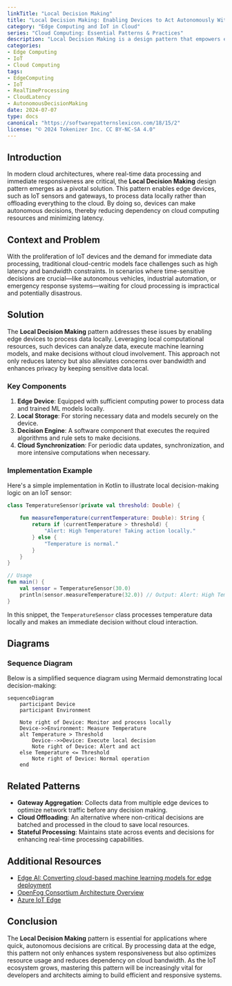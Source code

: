 ```yaml
---
linkTitle: "Local Decision Making"
title: "Local Decision Making: Enabling Devices to Act Autonomously Without Cloud Latency"
category: "Edge Computing and IoT in Cloud"
series: "Cloud Computing: Essential Patterns & Practices"
description: "Local Decision Making is a design pattern that empowers edge devices to make autonomous decisions by processing data locally, thereby minimizing cloud latency. This pattern is pivotal for applications requiring real-time processing and immediate responses."
categories:
- Edge Computing
- IoT
- Cloud Computing
tags:
- EdgeComputing
- IoT
- RealTimeProcessing
- CloudLatency
- AutonomousDecisionMaking
date: 2024-07-07
type: docs
canonical: "https://softwarepatternslexicon.com/18/15/2"
license: "© 2024 Tokenizer Inc. CC BY-NC-SA 4.0"
---
```


## Introduction

In modern cloud architectures, where real-time data processing and immediate responsiveness are critical, the **Local Decision Making** design pattern emerges as a pivotal solution. This pattern enables edge devices, such as IoT sensors and gateways, to process data locally rather than offloading everything to the cloud. By doing so, devices can make autonomous decisions, thereby reducing dependency on cloud computing resources and minimizing latency.

## Context and Problem

With the proliferation of IoT devices and the demand for immediate data processing, traditional cloud-centric models face challenges such as high latency and bandwidth constraints. In scenarios where time-sensitive decisions are crucial—like autonomous vehicles, industrial automation, or emergency response systems—waiting for cloud processing is impractical and potentially disastrous.

## Solution

The **Local Decision Making** pattern addresses these issues by enabling edge devices to process data locally. Leveraging local computational resources, such devices can analyze data, execute machine learning models, and make decisions without cloud involvement. This approach not only reduces latency but also alleviates concerns over bandwidth and enhances privacy by keeping sensitive data local.

### Key Components

1. **Edge Device**: Equipped with sufficient computing power to process data and trained ML models locally.
2. **Local Storage**: For storing necessary data and models securely on the device.
3. **Decision Engine**: A software component that executes the required algorithms and rule sets to make decisions.
4. **Cloud Synchronization**: For periodic data updates, synchronization, and more intensive computations when necessary. 

### Implementation Example

Here's a simple implementation in Kotlin to illustrate local decision-making logic on an IoT sensor:

```kotlin
class TemperatureSensor(private val threshold: Double) {

    fun measureTemperature(currentTemperature: Double): String {
        return if (currentTemperature > threshold) {
            "Alert: High Temperature! Taking action locally."
        } else {
            "Temperature is normal."
        }
    }
}

// Usage
fun main() {
    val sensor = TemperatureSensor(30.0)
    println(sensor.measureTemperature(32.0)) // Output: Alert: High Temperature! Taking action locally.
}
```

In this snippet, the `TemperatureSensor` class processes temperature data locally and makes an immediate decision without cloud interaction.

## Diagrams

### Sequence Diagram
Below is a simplified sequence diagram using Mermaid demonstrating local decision-making:

```mermaid
sequenceDiagram
    participant Device
    participant Environment

    Note right of Device: Monitor and process locally
    Device->>Environment: Measure Temperature
    alt Temperature > Threshold
        Device-->>Device: Execute local decision
        Note right of Device: Alert and act
    else Temperature <= Threshold
        Note right of Device: Normal operation
    end
```

## Related Patterns

- **Gateway Aggregation**: Collects data from multiple edge devices to optimize network traffic before any decision making.
- **Cloud Offloading**: An alternative where non-critical decisions are batched and processed in the cloud to save local resources.
- **Stateful Processing**: Maintains state across events and decisions for enhancing real-time processing capabilities.

## Additional Resources

- [Edge AI: Converting cloud-based machine learning models for edge deployment](https://example.com)
- [OpenFog Consortium Architecture Overview](https://example.com)
- [Azure IoT Edge](https://docs.microsoft.com/en-us/azure/iot-edge/)

## Conclusion

The **Local Decision Making** pattern is essential for applications where quick, autonomous decisions are critical. By processing data at the edge, this pattern not only enhances system responsiveness but also optimizes resource usage and reduces dependency on cloud bandwidth. As the IoT ecosystem grows, mastering this pattern will be increasingly vital for developers and architects aiming to build efficient and responsive systems.
